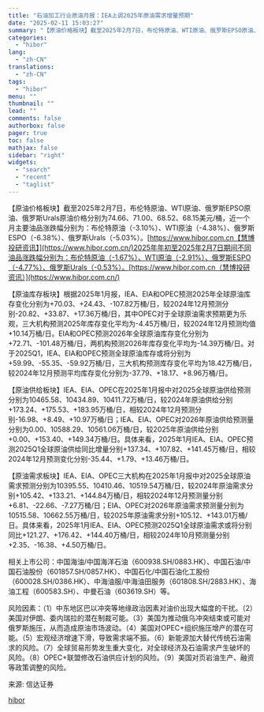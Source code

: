 ```yaml
---
title: "石油加工行业原油月报：IEA上调2025年原油需求增量预期"
date: "2025-02-11 15:03:27"
summary: "【原油价格板块】截至2025年2月7日，布伦特原油、WTI原油、俄罗斯EPSO原油、俄罗斯Ur..."
categories:
  - "hibor"
lang:
  - "zh-CN"
translations:
  - "zh-CN"
tags:
  - "hibor"
menu: ""
thumbnail: ""
lead: ""
comments: false
authorbox: false
pager: true
toc: false
mathjax: false
sidebar: "right"
widgets:
  - "search"
  - "recent"
  - "taglist"
---
```


【原油价格板块】截至2025年2月7日，布伦特原油、WTI原油、俄罗斯EPSO原油、俄罗斯Urals原油价格分别为74.66、71.00、68.52、68.15美元/桶，近一个月主要油品涨跌幅分别为：布伦特原油（-3.10%）、WTI原油（-4.38%）、俄罗斯ESPO（-6.38%）、俄罗斯Urals（-5.03%）。[https://www.hibor.com.cn【慧博投研资讯】](https://www.hibor.com.cn/)2025年年初至2025年2月7日期间不同油品涨跌幅分别为：布伦特原油（-1.67%）、WTI原油（-2.91%）、俄罗斯ESPO（-4.77%）、俄罗斯Urals（-0.53%）。[https://www.hibor.com.cn（慧博投研资讯）](https://www.hibor.com.cn/)

【原油库存板块】根据2025年1月报，IEA、EIA和OPEC预测2025年全球原油库存变化分别为+70.03、+24.43、-107.82万桶/日，较2024年12月预测分别-20.82、+33.87、+17.36万桶/日，其中OPEC对于全球原油需求预期更为乐观，三大机构预测2025年库存变化平均为-4.45万桶/日，较2024年12月预测均值+10.14万桶/日。EIA和OPEC预测2026年全球原油库存变化分别为+72.71、-101.48万桶/日，两机构预测2026年库存变化平均为-14.39万桶/日。对于2025Q1，IEA、EIA和OPEC预测全球原油库存或将分别为+59.99、-55.35、-59.92万桶/日，三大机构预测库存变化平均为18.42万桶/日，较2024年12月预测平均库存变化分别为-37.79、+18.17、+8.96万桶/日。

【原油供给板块】IEA、EIA、OPEC在2025年1月报中对2025全球原油供给预测分别为10465.58、10434.89、10411.72万桶/日，较2024年原油供给分别+173.24、+175.53、+183.95万桶/日，相较2024年12月预测分别-16.98、+8.49、+10.97万桶/日；IEA、EIA、OPEC对2026年原油供给预测量分别为0.00、10588.29、10561.06万桶/日，较2025年原油供给分别+0.00、+153.40、+149.34万桶/日。具体来看，2025年1月IEA、EIA、OPEC预测2025Q1全球原油供给同比增量分别+137.34、+107.82、+141.45万桶/日，相较2024年12月预测变化分别-35.44、+1.79、+13.46万桶/日。

【原油需求板块】IEA、EIA、OPEC三大机构在2025年1月报中对2025全球原油需求预测分别为10395.55、10410.46、10519.54万桶/日，较2024年原油需求分别+105.42、+133.21、+144.84万桶/日，相较2024年12月预测量分别+6.81、-22.66、-7.27万桶/日；EIA、OPEC对2026年原油需求预测量分别为10515.58、10662.55万桶/日，较2025年原油需求分别+105.12、+143.01万桶/日。具体来看，2025年1月IEA、EIA、OPEC预测2025Q1全球原油需求或将分别同比+121.27、+176.42、+144.40万桶/日，相较2024年10月预测量分别+2.35、-16.38、+4.50万桶/日。

相关上市公司：中国海油/中国海洋石油（600938.SH/0883.HK）、中国石油/中国石油股份（601857.SH/0857.HK）、中国石化/中国石油化工股份（600028.SH/0386.HK）、中海油服/中海油田服务（601808.SH/2883.HK）、海油工程（600583.SH）、中曼石油（603619.SH）等。

风险因素：（1）中东地区巴以冲突等地缘政治因素对油价出现大幅度的干扰。（2）美国对伊朗、委内瑞拉的潜在制裁可能。（3）美国为推动俄乌冲突结束或可能对俄罗斯施压，从而造成原油市场波动。（4）美国对OPEC+组织施压增产的潜在可能。（5）宏观经济增速下滑，导致需求端不振。（6）新能源加大替代传统石油需求的风险。（7）全球贸易形势发生重大变化，对全球经济及石油需求产生破坏的风险。（8）OPEC+联盟修改石油供应计划的风险。（9）美国对页岩油生产、融资等政策调整的风险。

来源: 信达证券

[hibor](https://www.hibor.com.cn/data/0de92336b98fbd8d7bdd5d957eda9b3a.html)
